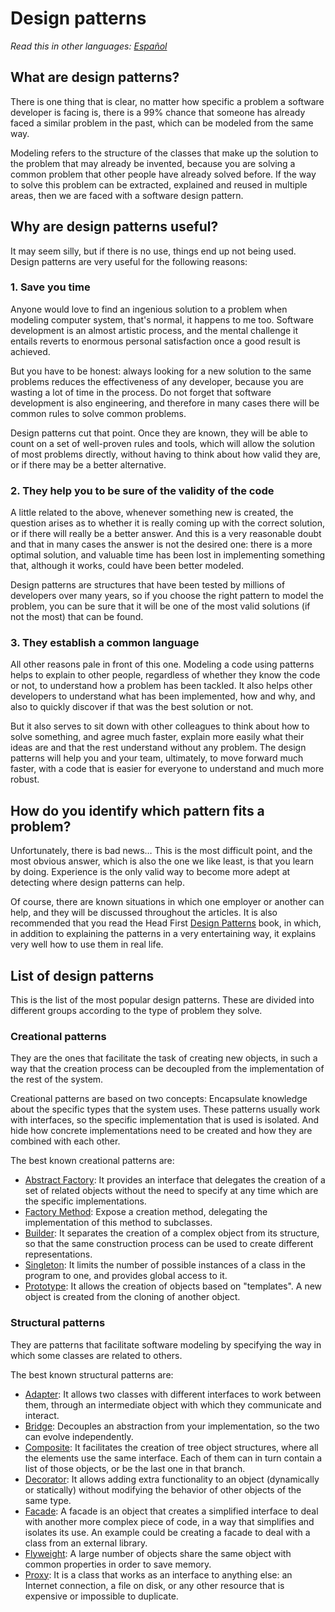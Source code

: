 # Design patterns

[comment]: <> (<img align="right" src="https://camo.githubusercontent.com/cfcaf3a99103d61f387761e5fc445d9ba0203b01/68747470733a2f2f7472617669732d63692e6f72672f6477796c2f657374612e7376673f6272616e63683d6d6173746572">)

*Read this in other languages: [Español](README.md)*

## What are design patterns?

There is one thing that is clear, no matter how specific a problem a software developer is facing is, there is a 99% chance that someone has already faced a similar problem in the past, which can be modeled from the same way.

Modeling refers to the structure of the classes that make up the solution to the problem that may already be invented, because you are solving a common problem that other people have already solved before. If the way to solve this problem can be extracted, explained and reused in multiple areas, then we are faced with a software design pattern.

## Why are design patterns useful?

It may seem silly, but if there is no use, things end up not being used. Design patterns are very useful for the following reasons:

### 1. Save you time

Anyone would love to find an ingenious solution to a problem when modeling computer system, that's normal, it happens to me too. Software development is an almost artistic process, and the mental challenge it entails reverts to enormous personal satisfaction once a good result is achieved.

But you have to be honest: always looking for a new solution to the same problems reduces the effectiveness of any developer, because you are wasting a lot of time in the process. Do not forget that software development is also engineering, and therefore in many cases there will be common rules to solve common problems.

Design patterns cut that point. Once they are known, they will be able to count on a set of well-proven rules and tools, which will allow the solution of most problems directly, without having to think about how valid they are, or if there may be a better alternative.

### 2. They help you to be sure of the validity of the code

A little related to the above, whenever something new is created, the question arises as to whether it is really coming up with the correct solution, or if there will really be a better answer. And this is a very reasonable doubt and that in many cases the answer is not the desired one: there is a more optimal solution, and valuable time has been lost in implementing something that, although it works, could have been better modeled.

Design patterns are structures that have been tested by millions of developers over many years, so if you choose the right pattern to model the problem, you can be sure that it will be one of the most valid solutions (if not the most) that can be found.

### 3. They establish a common language

All other reasons pale in front of this one. Modeling a code using patterns helps to explain to other people, regardless of whether they know the code or not, to understand how a problem has been tackled. It also helps other developers to understand what has been implemented, how and why, and also to quickly discover if that was the best solution or not.

But it also serves to sit down with other colleagues to think about how to solve something, and agree much faster, explain more easily what their ideas are and that the rest understand without any problem. The design patterns will help you and your team, ultimately, to move forward much faster, with a code that is easier for everyone to understand and much more robust.

## How do you identify which pattern fits a problem?

Unfortunately, there is bad news… This is the most difficult point, and the most obvious answer, which is also the one we like least, is that you learn by doing. Experience is the only valid way to become more adept at detecting where design patterns can help.

Of course, there are known situations in which one employer or another can help, and they will be discussed throughout the articles. It is also recommended that you read the Head First [Design Patterns](https://drive.google.com/file/d/1HyBSWiaL4Treg7ggJ8ZhRh4eXUsFJokl/view?usp=sharing) book, in which, in addition to explaining the patterns in a very entertaining way, it explains very well how to use them in real life.

## List of design patterns

This is the list of the most popular design patterns. These are divided into different groups according to the type of problem they solve.

### Creational patterns

They are the ones that facilitate the task of creating new objects, in such a way that the creation process can be decoupled from the implementation of the rest of the system.

Creational patterns are based on two concepts: Encapsulate knowledge about the specific types that the system uses. These patterns usually work with interfaces, so the specific implementation that is used is isolated. And hide how concrete implementations need to be created and how they are combined with each other.

The best known creational patterns are:
* [Abstract Factory](patterns/creational/abstract-factory-en.md): It provides an interface that delegates the creation of a set of related objects without the need to specify at any time which are the specific implementations.
* [Factory Method](patterns/creational/factory-method-en.md): Expose a creation method, delegating the implementation of this method to subclasses.
* [Builder](patterns/creational/builder-en.md): It separates the creation of a complex object from its structure, so that the same construction process can be used to create different representations.
* [Singleton](patterns/creational/singleton-en.md): It limits the number of possible instances of a class in the program to one, and provides global access to it.
* [Prototype](patterns/creational/prototype-en.md): It allows the creation of objects based on "templates". A new object is created from the cloning of another object.

### Structural patterns

They are patterns that facilitate software modeling by specifying the way in which some classes are related to others.

The best known structural patterns are:
* [Adapter](patterns/structural/adapter-en.md): It allows two classes with different interfaces to work between them, through an intermediate object with which they communicate and interact.
* [Bridge](patterns/structural/bridge-en.md): Decouples an abstraction from your implementation, so the two can evolve independently.
* [Composite](patterns/structural/composite-en.md): It facilitates the creation of tree object structures, where all the elements use the same interface. Each of them can in turn contain a list of those objects, or be the last one in that branch.
* [Decorator](patterns/structural/decorator-en.md): It allows adding extra functionality to an object (dynamically or statically) without modifying the behavior of other objects of the same type.
* [Facade](patterns/structural/facade-en.md): A facade is an object that creates a simplified interface to deal with another more complex piece of code, in a way that simplifies and isolates its use. An example could be creating a facade to deal with a class from an external library.
* [Flyweight](patterns/structural/flyweight-en.md): A large number of objects share the same object with common properties in order to save memory.
* [Proxy](patterns/structural/proxy-en.md): It is a class that works as an interface to anything else: an Internet connection, a file on disk, or any other resource that is expensive or impossible to duplicate.